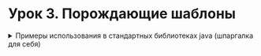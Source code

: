 # Урок 3. Порождающие шаблоны
  
<details>
<summary>Примеры использования в стандартных библиотеках java (шпаргалка для себя)</summary>

**Factory**:  
  * Многие классы, имеющие метод getInstance(), например java.text.NumberFormat, java.util.Calendar и др.;  
  * Все классы-обертки, которые реализуют метод valueOf();  
  * Выбор кодировки в java.nio.charset.Charset.forNam();  
  * Установка соединения в JDBC - DriverManager.getConnection(URL);  
  * java.lang.Class.newInstance(), java.lang.Class.forName()  

**Abstract Factory**:  
  * javax.xml.parsers.DocumentBuilderFactory#newInstance()  
  * javax.xml.transform.TransformerFactory#newInstance()  
  * javax.xml.xpath.XPathFactory#newInstance()  

**Builder**:
  * java.lang.StringBuilder#append() (unsynchronized)  
  * java.lang.StringBuffer#append() (synchronized)  
  * java.nio.ByteBuffer#put() (также в CharBuffer, ShortBuffer, IntBuffer, LongBuffer, FloatBuffer и DoubleBuffer)  
  * javax.swing.GroupLayout.Group#addComponent()  
  * Все реализации java.lang.Appendable  
  * Lombok (@Builder)

**Prototype** (реализуется через интерфейс Cloneable, имеет методы clone, copy и т.п.):  
  * java.lang.Object#clone()  
  * Spring Framework  

**Singleton**:  
  * java.lang.Runtime#getRuntime()  
  * java.awt.Desktop#getDesktop()  
  * java.lang.System#getSecurityManager()  
  * Spring Framework  
</details>
